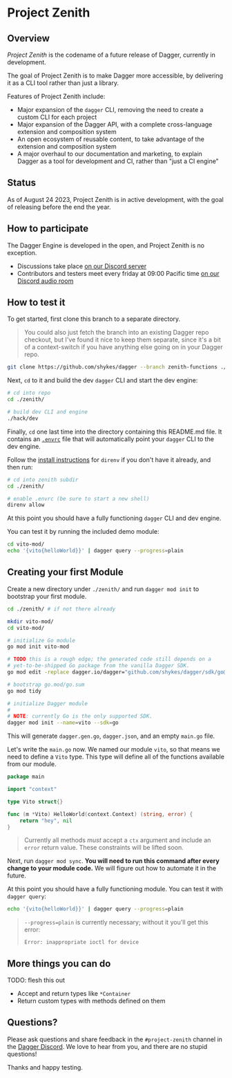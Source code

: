 # Project Zenith

## Overview

*Project Zenith* is the codename of a future release of Dagger, currently in development.

The goal of Project Zenith is to make Dagger more accessible, by delivering it as a CLI tool rather than just a library.

Features of Project Zenith include:

* Major expansion of the `dagger` CLI, removing the need to create a custom CLI for each project
* Major expansion of the Dagger API, with a complete cross-language extension and composition system
* An open ecosystem of reusable content, to take advantage of the extension and composition system
* A major overhaul to our documentation and marketing, to explain Dagger as a tool for development and CI, rather than "just a CI engine"

## Status

As of August 24 2023, Project Zenith is in active development, with the goal of releasing before the end the year.

## How to participate

The Dagger Engine is developed in the open, and Project Zenith is no exception.

* Discussions take place [on our Discord server](https://discord.com/channels/707636530424053791/1120503349599543376)
* Contributors and testers meet every friday at 09:00 Pacific time [on our Discord audio room](https://discord.com/channels/707636530424053791/911305510882513037)


## How to test it

To get started, first clone this branch to a separate directory.

> You could also just fetch the branch into an existing Dagger repo checkout,
> but I've found it nice to keep them separate, since it's a bit of a
> context-switch if you have anything else going on in your Dagger repo.

```sh
git clone https://github.com/shykes/dagger --branch zenith-functions ./zenith/
```

Next, `cd` to it and build the dev `dagger` CLI and start the dev engine:

```sh
# cd into repo
cd ./zenith/

# build dev CLI and engine
./hack/dev
```

Finally, `cd` one last time into the directory containing this README.md file.
It contains an [`.envrc`][direnv] file that will automatically point your
`dagger` CLI to the dev engine.

Follow the [install instructions][direnv] for `direnv` if you don't have it
already, and then run:

[direnv]: https://direnv.net/

```sh
# cd into zenith subdir
cd ./zenith/

# enable .envrc (be sure to start a new shell)
direnv allow
```

At this point you should have a fully functioning `dagger` CLI and dev engine.

You can test it by running the included demo module:

```sh
cd vito-mod/
echo '{vito{helloWorld}}' | dagger query --progress=plain
```

## Creating your first Module

Create a new directory under `./zenith/` and run `dagger mod init` to
bootstrap your first module.

```sh
cd ./zenith/ # if not there already

mkdir vito-mod/
cd vito-mod/

# initialize Go module
go mod init vito-mod

# TODO this is a rough edge; the generated code still depends on a
# yet-to-be-shipped Go package from the vanilla Dagger SDK.
go mod edit -replace dagger.io/dagger="github.com/shykes/dagger/sdk/go@v0.0.0-20230912080048-61eaca787720"

# bootstrap go.mod/go.sum
go mod tidy

# initialize Dagger module
#
# NOTE: currently Go is the only supported SDK.
dagger mod init --name=vito --sdk=go
```

This will generate `dagger.gen.go`, `dagger.json`, and an empty `main.go` file.

Let's write the `main.go` now. We named our module `vito`, so that means we
need to define a `Vito` type. This type will define all of the functions
available from our module.

```go
package main

import "context"

type Vito struct{}

func (m *Vito) HelloWorld(context.Context) (string, error) {
	return "hey", nil
}
```

> Currently all methods _must_ accept a `ctx` argument and include an `error`
> return value. These constraints will be lifted soon.

Next, run `dagger mod sync`. **You will need to run this command after every
change to your module code.** We will figure out how to automate it in the
future.

At this point you should have a fully functioning module. You can test it with
`dagger query`:

```sh
echo '{vito{helloWorld}}' | dagger query --progress=plain
```

> `--progress=plain` is currently necessary; without it you'll get this error:
>
> ```
> Error: inappropriate ioctl for device
> ```

## More things you can do

TODO: flesh this out

* Accept and return types like `*Container`
* Return custom types with methods defined on them

## Questions?

Please ask questions and share feedback in the `#project-zenith` channel in the
[Dagger Discord](https://discord.gg/dagger-io). We love to hear from you, and
there are no stupid questions!

Thanks and happy testing.
